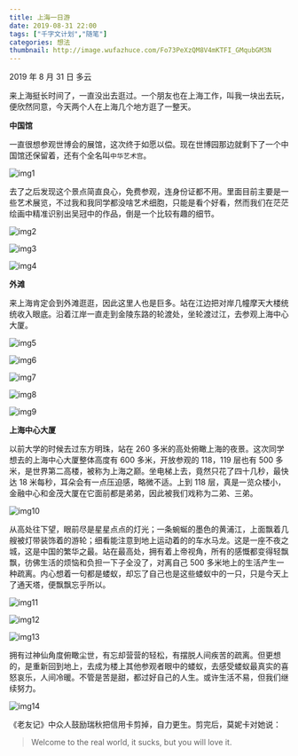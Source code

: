 ```yaml
---
title: 上海一日游
date: 2019-08-31 22:00
tags: ["千字文计划","随笔"]
categories: 想法
thumbnail: http://image.wufazhuce.com/Fo73PeXzQM8V4mKTFI_GMqubGM3N
---
```


2019 年 8 月 31 日 多云

来上海挺长时间了，一直没出去逛过。一个朋友也在上海工作，叫我一块出去玩，便欣然同意，今天两个人在上海几个地方逛了一整天。

**中国馆**

一直很想参观世博会的展馆，这次终于如愿以偿。现在世博园那边就剩下了一个中国馆还保留着，还有个全名叫`中华艺术宫`。

![img1](https://i.loli.net/2019/09/02/NvDjweAJXQgGo7h.jpg)

去了之后发现这个景点简直良心，免费参观，连身份证都不用。里面目前主要是一些艺术展览，不过我和我同学都没啥艺术细胞，只能是看个好看，然而我们在茫茫绘画中精准识别出吴冠中的作品，倒是一个比较有趣的细节。

![img2](https://i.loli.net/2019/09/02/w8AUMiZsRB7QK3J.jpg)

![img3](https://i.loli.net/2019/09/02/pDRITY3xZG1UaQr.jpg)

![img4](https://i.loli.net/2019/09/02/iy7EvgYSVdUI1zt.jpg)

**外滩**

来上海肯定会到外滩逛逛，因此这里人也是巨多。站在江边把对岸几幢摩天大楼统统收入眼底。沿着江岸一直走到金陵东路的轮渡处，坐轮渡过江，去参观上海中心大厦。

![img5](https://i.loli.net/2019/09/02/A6sQyom71O5NeI4.jpg)

![img6](https://i.loli.net/2019/09/02/uZgI6NKRtsfTzjW.jpg)

![img7](https://i.loli.net/2019/09/02/BgsRd7e1ZxnjSIU.jpg)

![img8](https://i.loli.net/2019/09/02/8ygu2KBU4GvErYJ.jpg)

![img9](https://i.loli.net/2019/09/02/zpcl9yRW3dbPrTu.jpg)

**上海中心大厦**

以前大学的时候去过东方明珠，站在 260 多米的高处俯瞰上海的夜景。这次同学想去的上海中心大厦整体高度有 600 多米，开放参观的 118，119 层也有 500 多米，是世界第二高楼，被称为上海之巅。坐电梯上去，竟然只花了四十几秒，最快达 18 米每秒，耳朵会有一点压迫感，略微不适。上到 118 层，真是一览众楼小，金融中心和金茂大厦在它面前都是弟弟，因此被我们戏称为二弟、三弟。

![img10](https://i.loli.net/2019/09/02/NaxeuHmKpCnrVSD.jpg)

从高处往下望，眼前尽是星星点点的灯光；一条蜿蜒的墨色的黄浦江，上面飘着几艘被灯带装饰着的游轮；细看能注意到地上运动着的的车水马龙。这是一座不夜之城，这是中国的繁华之最。站在最高处，拥有着上帝视角，所有的感慨都变得轻飘飘，彷佛生活的烦恼和负担一下子全没了，对离自己 500 多米地上的生活产生一种疏离。内心想着一句都是蝼蚁，却忘了自己也是这些蝼蚁中的一只，只是今天上了通天塔，便飘飘忘乎所以。

![img11](https://i.loli.net/2019/09/02/qfZHmvwuS71aFCQ.jpg)

![img12](https://i.loli.net/2019/09/02/wULYvi7DRnK1Bko.jpg)

![img13](https://i.loli.net/2019/09/02/6YdtD5yOgRMuapL.jpg)

拥有过神仙角度俯瞰尘世，有忘却营营的轻松，有摆脱人间疾苦的疏离。但更想的，是重新回到地上，去成为楼上其他参观者眼中的蝼蚁，去感受蝼蚁最真实的喜怒哀乐，人间冷暖。不管是苦是甜，都过好自己的人生。或许生活不易，但我们继续努力。

![img14](https://i.loli.net/2019/09/02/ijwmkTHdeCN6fF3.jpg)

《老友记》中众人鼓励瑞秋把信用卡剪掉，自力更生。剪完后，莫妮卡对她说：

> Welcome to the real world, it sucks, but you will love it. 